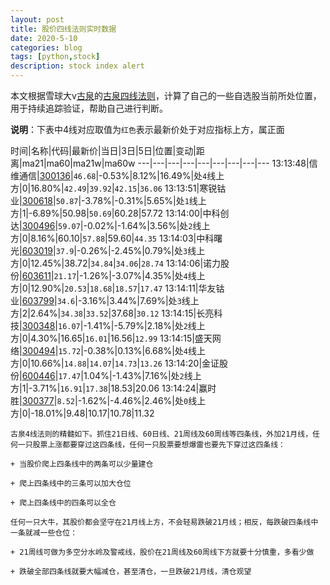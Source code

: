 ```yaml
---
layout: post
title: 股价四线法则实时数据
date: 2020-5-10
categories: blog
tags: [python,stock]
description: stock index alert
---
```



本文根据雪球大v[古泉](https://xueqiu.com/u/7148646888)的[古泉四线法则](https://xueqiu.com/7148646888/130498192)，计算了自己的一些自选股当前所处位置，用于持续追踪验证，帮助自己进行判断。

**说明**：下表中4线对应取值为`红色`表示最新价处于对应指标上方，属正面

时间|名称|代码|最新价|当日|3日|5日|位置|变动|距离|ma21|ma60|ma21w|ma60w
---|---|---|---|---|---|---|---|---
13:13:48|信维通信|[300136](https://xueqiu.com/S/SZ300136)|`46.68`|-0.53%|8.12%|16.49%|处`4`线上方|0|16.80%|`42.49`|`39.92`|`42.15`|`36.06`
13:13:51|寒锐钴业|[300618](https://xueqiu.com/S/SZ300618)|`50.87`|-3.78%|-0.31%|5.65%|处`1`线上方|1|-6.89%|50.98|`50.69`|60.28|57.72
13:14:00|中科创达|[300496](https://xueqiu.com/S/SZ300496)|`59.07`|-0.02%|-1.64%|3.56%|处`2`线上方|0|8.16%|60.10|`57.88`|59.60|`44.35`
13:14:03|中科曙光|[603019](https://xueqiu.com/S/SH603019)|`37.9`|-0.26%|-2.45%|0.79%|处`3`线上方|0|12.45%|38.72|`34.84`|`34.06`|`28.74`
13:14:06|诺力股份|[603611](https://xueqiu.com/S/SH603611)|`21.17`|-1.26%|-3.07%|4.35%|处`4`线上方|0|12.90%|`20.53`|`18.68`|`18.57`|`17.47`
13:14:11|华友钴业|[603799](https://xueqiu.com/S/SH603799)|`34.6`|-3.16%|3.44%|7.69%|处`3`线上方|2|2.64%|`34.38`|`33.52`|37.68|`30.12`
13:14:15|长亮科技|[300348](https://xueqiu.com/S/SZ300348)|`16.07`|-1.41%|-5.79%|2.18%|处`2`线上方|0|4.30%|16.65|`16.01`|16.56|`12.99`
13:14:15|盛天网络|[300494](https://xueqiu.com/S/SZ300494)|`15.72`|-0.38%|0.13%|6.68%|处`4`线上方|0|10.66%|`14.88`|`14.07`|`14.73`|`13.26`
13:14:20|金证股份|[600446](https://xueqiu.com/S/SH600446)|`17.47`|1.04%|-1.43%|7.16%|处`2`线上方|1|-3.71%|`16.91`|`17.38`|18.53|20.06
13:14:24|赢时胜|[300377](https://xueqiu.com/S/SZ300377)|`8.52`|-1.62%|-4.46%|2.46%|处`0`线上方|0|-18.01%|9.48|10.17|10.78|11.32

```
古泉4线法则的精髓如下。抓住21日线、60日线、21周线及60周线等四条线，外加21月线，任何一只股票上涨都要穿过这四条线，任何一只股票要想爆雷也要先下穿过这四条线：

+ 当股价爬上四条线中的两条可以少量建仓

+ 爬上四条线中的三条可以加大仓位

+ 爬上四条线中的四条可以全仓

任何一只大牛，其股价都会坚守在21月线上方，不会轻易跌破21月线；相反，每跌破四条线中一条就减一些仓位：

+ 21周线可做为多空分水岭及警戒线，股价在21周线及60周线下方就要十分慎重，多看少做

+ 跌破全部四条线就要大幅减仓，甚至清仓，一旦跌破21月线，清仓观望
```